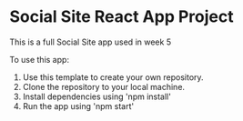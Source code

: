 # Social Site React App Project

This is a full Social Site app used in week 5

To use this app: 
1. Use this template to create your own repository.
1. Clone the repository to your local machine.
1. Install dependencies using  'npm install'
1. Run the app using 'npm start'
